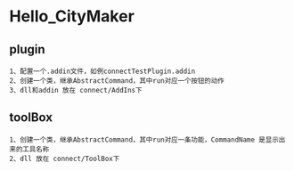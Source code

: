 # Hello_CityMaker

## plugin
	1、配置一个.addin文件，如例connectTestPlugin.addin
	2、创建一个类，继承AbstractCommand，其中run对应一个按钮的动作
	3、dll和addin 放在 connect/AddIns下

## toolBox
	1、创建一个类，继承AbstractCommand，其中run对应一条功能，CommandName 是显示出来的工具名称
	2、dll 放在 connect/ToolBox下